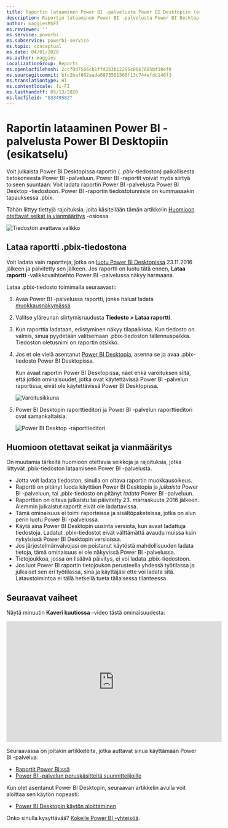 ```yaml
---
title: Raportin lataaminen Power BI -palvelusta Power BI Desktopiin (esikatselu)
description: Raportin lataaminen Power BI -palvelusta Power BI Desktop -tiedostoon
author: maggiesMSFT
ms.reviewer: ''
ms.service: powerbi
ms.subservice: powerbi-service
ms.topic: conceptual
ms.date: 04/01/2020
ms.author: maggies
LocalizationGroup: Reports
ms.openlocfilehash: 2ccf0d7566cb1ffd2b3b12295c0667885bf30ef0
ms.sourcegitcommit: bfc2baf862aade6873501566f13c744efdd146f3
ms.translationtype: HT
ms.contentlocale: fi-FI
ms.lasthandoff: 05/13/2020
ms.locfileid: "83349582"
---
```

# <a name="download-a-report-from-the-power-bi-service-to-power-bi-desktop-preview"></a>Raportin lataaminen Power BI -palvelusta Power BI Desktopiin (esikatselu)
Voit julkaista Power BI Desktopissa raportin ( *.pbix*-tiedoston) paikallisesta tietokoneesta Power BI -palveluun. Power BI -raportit voivat myös siirtyä toiseen suuntaan: Voit ladata raportin Power BI -palvelusta Power BI Desktop -tiedostoon. Power BI -raportin tiedostotunniste on kummassakin tapauksessa .pbix.

Tähän liittyy tiettyjä rajoituksia, joita käsitellään tämän artikkelin [Huomioon otettavat seikat ja vianmääritys](#considerations-and-troubleshooting) -osiossa.

![Tiedoston avattava valikko](media/service-export-to-pbix/power-bi-file-export.png)

## <a name="download-the-report-as-a-pbix-file"></a>Lataa raportti .pbix-tiedostona

Voit ladata vain raportteja, jotka on [luotu Power BI Desktopissa](/learn/modules/publish-share-power-bi/2-publish-reports) 23.11.2016 jälkeen ja päivitetty sen jälkeen. Jos raportti on luotu tätä ennen, **Lataa raportti** -valikkovaihtoehto Power BI -palvelussa näkyy harmaana.

Lataa .pbix-tiedosto toimimalla seuraavasti:

1. Avaa Power BI -palvelussa raportti, jonka haluat ladata [muokkausnäkymässä](https://docs.microsoft.com/power-bi/service-interact-with-a-report-in-editing-view).

2. Valitse yläreunan siirtymisruudusta **Tiedosto > Lataa raportti**.
   
3. Kun raporttia ladataan, edistyminen näkyy tilapalkissa. Kun tiedosto on valmis, sinua pyydetään valitsemaan .pbix-tiedoston tallennuspaikka. Tiedoston oletusnimi on raportin otsikko.
   
4. Jos et ole vielä asentanut [Power BI Desktopia](../fundamentals/desktop-get-the-desktop.md), asenna se ja avaa .pbix-tiedosto Power BI Desktopissa.
   
    Kun avaat raportin Power BI Desktopissa, näet ehkä varoituksen siitä, että jotkin ominaisuudet, jotka ovat käytettävissä Power BI -palvelun raportissa, eivät ole käytettävissä Power BI Desktopissa.
   
    ![Varoitusikkuna](media/service-export-to-pbix/power-bi-export-to-pbix_2.png)

5. Power BI Desktopin raporttieditori ja Power BI -palvelun raporttieditori ovat samankaltaisia.  
   
    ![Power BI Desktop -raporttieditori](media/service-export-to-pbix/power-bi-desktop.png)

## <a name="considerations-and-troubleshooting"></a>Huomioon otettavat seikat ja vianmääritys
On muutamia tärkeitä huomioon otettavia seikkoja ja rajoituksia, jotka liittyvät .pbix-tiedoston lataamiseen Power BI -palvelusta.

* Jotta voit ladata tiedoston, sinulla on oltava raportin muokkausoikeus.
* Raportti on pitänyt luoda käyttäen Power BI Desktopia ja *julkaista* Power BI -palveluun, tai .pbix-tiedosto on pitänyt *ladata* Power BI -palveluun.
* Raporttien on oltava julkaistu tai päivitetty 23. marraskuuta 2016 jälkeen. Aiemmin julkaistut raportit eivät ole ladattavissa.
* Tämä ominaisuus ei toimi raporteissa ja sisältöpaketeissa, jotka on alun perin luotu Power BI -palvelussa.
* Käytä aina Power BI Desktopin uusinta versiota, kun avaat ladattuja tiedostoja. Ladatut .pbix-tiedostot eivät välttämättä avaudu muissa kuin nykyisissä Power BI Desktopin versioissa.
* Jos järjestelmänvalvojasi on poistanut käytöstä mahdollisuuden ladata tietoja, tämä ominaisuus ei ole näkyvissä Power BI -palvelussa.
* Tietojoukkoa, jossa on lisäävä päivitys, ei voi ladata .pbix-tiedostoon.
* Jos luot Power BI raportin tietojoukon perusteella yhdessä työtilassa ja julkaiset sen eri työtilassa, sinä ja käyttäjäsi ette voi ladata sitä. Lataustoimintoa ei tällä hetkellä tueta tällaisessa tilanteessa.

## <a name="next-steps"></a>Seuraavat vaiheet
Näytä minuutin **Kaveri kuutiossa** -video tästä ominaisuudesta:

<iframe width="560" height="315" src="https://www.youtube.com/embed/ymWqU5jiUl0" frameborder="0" allowfullscreen></iframe>

Seuraavassa on joitakin artikkeleita, jotka auttavat sinua käyttämään Power BI -palvelua:

* [Raportit Power BI:ssä](../consumer/end-user-reports.md)
* [Power BI -palvelun peruskäsitteitä suunnittelijoille](../fundamentals/service-basic-concepts.md)

Kun olet asentanut Power BI Desktopin, seuraavan artikkelin avulla voit aloittaa sen käytön nopeasti:

* [Power BI Desktopin käytön aloittaminen](../fundamentals/desktop-getting-started.md)

Onko sinulla kysyttävää? [Kokeile Power BI -yhteisöä](https://community.powerbi.com/).
